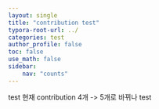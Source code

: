 ```yaml
---
layout: single
title: "contribution test"
typora-root-url: ../
categories: test
author_profile: false
toc: false
use_math: false
sidebar:
    nav: "counts"
---
```




test 현재 contribution 4개 -> 5개로 바뀌나 test